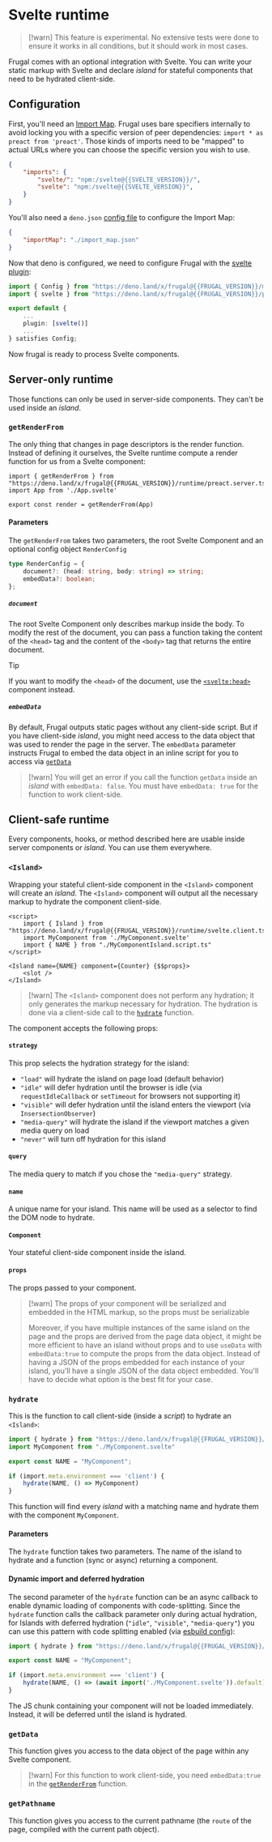 # Svelte runtime

> [!warn]
> This feature is experimental. No extensive tests were done to ensure it works in all conditions, but it should work in most cases.

Frugal comes with an optional integration with Svelte. You can write your static markup with Svelte and declare _island_ for stateful components that need to be hydrated client-side.

## Configuration

First, you'll need an [Import Map](https://developer.mozilla.org/en-US/docs/Web/HTML/Element/script/type/importmap). Frugal uses bare specifiers internally to avoid locking you with a specific version of peer dependencies: `import * as preact from 'preact'`. Those kinds of imports need to be "mapped" to actual URLs where you can choose the specific version you wish to use.

```json filename=import_map.json
{
    "imports": {
        "svelte/": "npm:/svelte@{{SVELTE_VERSION}}/",
        "svelte": "npm:/svelte@{{SVELTE_VERSION}}",
    }
}
```

You'll also need a `deno.json` [config file](https://deno.land/manual@v{{DENO_VERSIO}}/getting_started/configuration_file) to configure the Import Map:

```json filename=deno.json
{
    "importMap": "./import_map.json"
}
```

Now that deno is configured, we need to configure Frugal with the [svelte plugin](/doc@{{version}}/reference/plugins#heading-svelte-experimental):

```ts filename=frugal.config.ts
import { Config } from "https://deno.land/x/frugal@{{FRUGAL_VERSION}}/mod.ts"
import { svelte } from "https://deno.land/x/frugal@{{FRUGAL_VERSION}}/plugins/svelte.ts"

export default {
    ...
    plugin: [svelte()]
    ...
} satisfies Config;
```

Now frugal is ready to process Svelte components.

## Server-only runtime

Those functions can only be used in server-side components. They can't be used inside an _island_.

### `getRenderFrom`

The only thing that changes in page descriptors is the render function. Instead of defining it ourselves, the Svelte runtime compute a render function for us from a Svelte component:

```tsx filename=page.tsx
import { getRenderFrom } from "https://deno.land/x/frugal@{{FRUGAL_VERSION}}/runtime/preact.server.ts"
import App from './App.svelte'

export const render = getRenderFrom(App)
```

#### Parameters

The `getRenderFrom` takes two parameters, the root Svelte Component and an optional config object `RenderConfig`

```ts
type RenderConfig = {
    document?: (head: string, body: string) => string;
    embedData?: boolean;
};
```

##### `document`

The root Svelte Component only describes markup inside the body. To modify the rest of the document, you can pass a function taking the content of the `<head>` tag and the content of the `<body>` tag that returns the entire document.

> [!tip]
> If you want to modify the `<head>` of the document, use the [`<svelte:head>`](https://svelte.dev/docs/special-elements#svelte-head) component instead.

##### `embedData`

By default, Frugal outputs static pages without any client-side script. But if you have client-side _island_, you might need access to the data object that was used to render the page in the server. The `embedData` parameter instructs Frugal to embed the data object in an inline script for you to access via [`getData`](/doc@{{version}}/reference/svelte-runtime#heading-getdata)

> [!warn]
> You will get an error if you call the function `getData` inside an _island_ with `embedData: false`. You must have `embedData: true` for the function to work client-side.

## Client-safe runtime

Every components, hooks, or method described here are usable inside server components or _island_. You can use them everywhere.

### `<Island>`

Wrapping your stateful client-side component in the `<Island>` component will create an _island_. The `<Island>` component will output all the necessary markup to hydrate the component client-side.

```svelte filename=MyComponentIsland.svelte
<script>
    import { Island } from "https://deno.land/x/frugal@{{FRUGAL_VERSION}}/runtime/svelte.client.ts"
    import MyComponent from './MyComponent.svelte'
    import { NAME } from "./MyComponentIsland.script.ts"
</script>

<Island name={NAME} component={Counter} {$$props}>
    <slot />
</Island>
```

> [!warn]
> The `<Island>` component does not perform any hydration; it only generates the markup necessary for hydration. The hydration is done via a client-side call to the [`hydrate`](/doc@{{version}}/reference/svelte-runtime#heading-hydrate) function.

The component accepts the following props:

#### `strategy`

This prop selects the hydration strategy for the island:

- `"load"` will hydrate the island on page load (default behavior)
- `"idle"` will defer hydration until the browser is idle (via `requestIdleCallback` or `setTimeout` for browsers not supporting it)
- `"visible"` will defer hydration until the island enters the viewport (via `InsersectionObserver`)
- `"media-query"` will hydrate the island if the viewport matches a given media query on load
- `"never"` will turn off hydration for this island

#### `query`

The media query to match if you chose the `"media-query"` strategy.

#### `name`

A unique name for your island. This name will be used as a selector to find the DOM node to hydrate.

#### `Component`

Your stateful client-side component inside the island.

#### `props`

The props passed to your component.

> [!warn]
> The props of your component will be serialized and embedded in the HTML markup, so the props must be serializable
>
> Moreover, if you have multiple instances of the same island on the page and the props are derived from the page data object, it might be more efficient to have an island without props and to use `useData` with `embedData:true` to compute the props from the data object. Instead of having a JSON of the props embedded for each instance of your island, you'll have a single JSON of the data object embedded. You'll have to decide what option is the best fit for your case.

### `hydrate`

This is the function to call client-side (inside a _script_) to hydrate an `<Island>`:

```ts filename=MyComponentIsland.script.ts
import { hydrate } from "https://deno.land/x/frugal@{{FRUGAL_VERSION}}/runtime/svelte.client.ts"
import MyComponent from "./MyComponent.svelte"

export const NAME = "MyComponent";

if (import.meta.environment === 'client') {
    hydrate(NAME, () => MyComponent)
}
```

This function will find every _island_ with a matching name and hydrate them with the component `MyComponent`.

#### Parameters

The `hydrate` function takes two parameters. The name of the island to hydrate and a function (sync or async) returning a component.

#### Dynamic import and deferred hydration

The second parameter of the `hydrate` function can be an async callback to enable dynamic loading of components with code-splitting. Since the `hydrate` function calls the callback parameter only during actual hydration, for Islands with deferred hydration (`"idle"`, `"visible"`, `"media-query"`) you can use this pattern with code splitting enabled (via [esbuild config](/doc@{{FRUGAL_CONFIG}}/reference/configuration#heading-esbuild)):

```ts filename=MyComponentIsland.script.ts
import { hydrate } from "https://deno.land/x/frugal@{{FRUGAL_VERSION}}/runtime/preact.client.ts"

export const NAME = "MyComponent";

if (import.meta.environment === 'client') {
    hydrate(NAME, () => (await import('./MyComponent.svelte')).default)
}
```

The JS chunk containing your component will not be loaded immediately. Instead, it will be deferred until the island is hydrated.

### `getData`

This function gives you access to the data object of the page within any Svelte component.

> [!warn]
> For this function to work client-side, you need `embedData:true` in the [`getRenderFrom`](/doc@{{version}}/reference/svelte-runtime#heading-getrenderfrom) function.

### `getPathname`

This function gives you access to the current pathname (the `route` of the page, compiled with the current path object).
